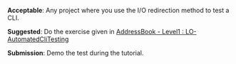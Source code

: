 <panel type="warning" header="`W2.5a` Can explain testing :star::star:" expandable>
  <include src="../../book/testing/introduction/what/full.md" />
  <panel header=":dart: Evidence" expanded>
    <include src="../../book/testing/introduction/what/q-essay-relateConcepts.md" />
  </panel>
</panel>

<panel type="warning" header="`W2.5b` Can explain regression testing :star::star:" expandable>
  <include src="../../book/testing/testingTypes/regressionTesting/what/full.md" />
  <panel header=":dart: Evidence" expanded>
    <include src="../../book/testing/testingTypes/regressionTesting/what/q-essay-explain.md" />
  </panel>
</panel>

<panel type="warning" header="`W2.5c` Can explain test automation :star::star:" expandable>
  <include src="../../book/testing/testAutomation/what/full.md" />

</panel>


<panel type="warning" header="`W2.5d` Can semi-automate testing of CLIs :star::star:" expandable>
  <include src="../../book/testing/testAutomation/testingTextUis/full.md" />
  <panel header=":dart: Evidence" expanded>
    

**Acceptable**: Any project where you use the I/O redirection method to test a CLI.

**Suggested**: Do the exercise given in [AddressBook - Level1 : LO-AutomatedCliTesting](https://github.com/nus-cs2103-AY1718S1/addressbook-level1#automate-cli-testing-lo-automatedclitesting) 

**Submission**: Demo the test during the tutorial.

  </panel>
</panel>
